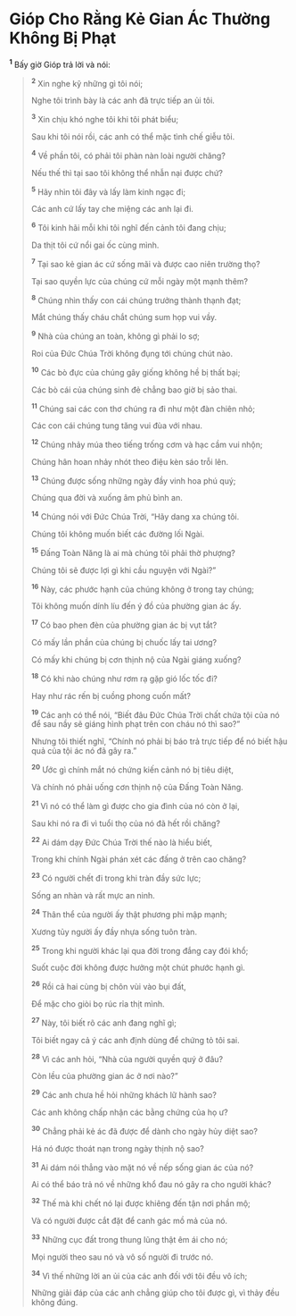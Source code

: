 # Gióp Cho Rằng Kẻ Gian Ác Thường Không Bị Phạt
<sup><b>1</b></sup> Bấy giờ Gióp trả lời và nói:

> <sup><b>2</b></sup> Xin nghe kỹ những gì tôi nói;
> 
> Nghe tôi trình bày là các anh đã trực tiếp an ủi tôi.
> 
> <sup><b>3</b></sup> Xin chịu khó nghe tôi khi tôi phát biểu;
> 
> Sau khi tôi nói rồi, các anh có thể mặc tình chế giễu tôi.
> 
> <sup><b>4</b></sup> Về phần tôi, có phải tôi phàn nàn loài người chăng?
> 
> Nếu thế thì tại sao tôi không thể nhẫn nại được chứ?
> 
> <sup><b>5</b></sup> Hãy nhìn tôi đây và lấy làm kinh ngạc đi;
> 
> Các anh cứ lấy tay che miệng các anh lại đi.
> 
> <sup><b>6</b></sup> Tôi kinh hãi mỗi khi tôi nghĩ đến cảnh tôi đang chịu;
> 
> Da thịt tôi cứ nổi gai ốc cùng mình.
> 
> <sup><b>7</b></sup> Tại sao kẻ gian ác cứ sống mãi và được cao niên trường thọ?
> 
> Tại sao quyền lực của chúng cứ mỗi ngày một mạnh thêm?
> 
> <sup><b>8</b></sup> Chúng nhìn thấy con cái chúng trưởng thành thạnh đạt;
> 
> Mắt chúng thấy cháu chắt chúng sum họp vui vầy.
> 
> <sup><b>9</b></sup> Nhà của chúng an toàn, không gì phải lo sợ;
> 
> Roi của Ðức Chúa Trời không đụng tới chúng chút nào.
> 
> <sup><b>10</b></sup> Các bò đực của chúng gây giống không hề bị thất bại;
> 
> Các bò cái của chúng sinh đẻ chẳng bao giờ bị sảo thai.
> 
> <sup><b>11</b></sup> Chúng sai các con thơ chúng ra đi như một đàn chiên nhỏ;
> 
> Các con cái chúng tung tăng vui đùa với nhau.
> 
> <sup><b>12</b></sup> Chúng nhảy múa theo tiếng trống cơm và hạc cầm vui nhộn;
> 
> Chúng hân hoan nhảy nhót theo điệu kèn sáo trỗi lên.
> 
> <sup><b>13</b></sup> Chúng được sống những ngày đầy vinh hoa phú quý;
> 
> Chúng qua đời và xuống âm phủ bình an.
> 
> <sup><b>14</b></sup> Chúng nói với Ðức Chúa Trời, “Hãy dang xa chúng tôi.
> 
> Chúng tôi không muốn biết các đường lối Ngài.
> 
> <sup><b>15</b></sup> Ðấng Toàn Năng là ai mà chúng tôi phải thờ phượng?
> 
> Chúng tôi sẽ được lợi gì khi cầu nguyện với Ngài?”
> 
> <sup><b>16</b></sup> Này, các phước hạnh của chúng không ở trong tay chúng;
> 
> Tôi không muốn dính líu đến ý đồ của phường gian ác ấy.
> 
> <sup><b>17</b></sup> Có bao phen đèn của phường gian ác bị vụt tắt?
> 
> Có mấy lần phần của chúng bị chuốc lấy tai ương?
> 
> Có mấy khi chúng bị cơn thịnh nộ của Ngài giáng xuống?
> 
> <sup><b>18</b></sup> Có khi nào chúng như rơm rạ gặp gió lốc tốc đi?
> 
> Hay như rác rến bị cuồng phong cuốn mất?
> 
> <sup><b>19</b></sup> Các anh có thể nói, “Biết đâu Ðức Chúa Trời chất chứa tội của nó để sau nầy sẽ giáng hình phạt trên con cháu nó thì sao?”
> 
> Nhưng tôi thiết nghĩ, “Chính nó phải bị báo trả trực tiếp để nó biết hậu quả của tội ác nó đã gây ra.”
> 
> <sup><b>20</b></sup> Ước gì chính mắt nó chứng kiến cảnh nó bị tiêu diệt,
> 
> Và chính nó phải uống cơn thịnh nộ của Ðấng Toàn Năng.
> 
> <sup><b>21</b></sup> Vì nó có thể làm gì được cho gia đình của nó còn ở lại,
> 
> Sau khi nó ra đi vì tuổi thọ của nó đã hết rồi chăng?
> 
> <sup><b>22</b></sup> Ai dám dạy Ðức Chúa Trời thế nào là hiểu biết,
> 
> Trong khi chính Ngài phán xét các đấng ở trên cao chăng?
> 
> <sup><b>23</b></sup> Có người chết đi trong khi tràn đầy sức lực;
> 
> Sống an nhàn và rất mực an ninh.
> 
> <sup><b>24</b></sup> Thân thể của người ấy thật phương phi mập mạnh;
> 
> Xương tủy người ấy đầy nhựa sống tuôn tràn.
> 
> <sup><b>25</b></sup> Trong khi người khác lại qua đời trong đắng cay đói khổ;
> 
> Suốt cuộc đời không được hưởng một chút phước hạnh gì.
> 
> <sup><b>26</b></sup> Rồi cả hai cùng bị chôn vùi vào bụi đất,
> 
> Ðể mặc cho giòi bọ rúc rỉa thịt mình.
> 
> <sup><b>27</b></sup> Này, tôi biết rõ các anh đang nghĩ gì;
> 
> Tôi biết ngay cả ý các anh định dùng để chứng tỏ tôi sai.
> 
> <sup><b>28</b></sup> Vì các anh hỏi, “Nhà của người quyền quý ở đâu?
> 
> Còn lều của phường gian ác ở nơi nào?”
> 
> <sup><b>29</b></sup> Các anh chưa hề hỏi những khách lữ hành sao?
> 
> Các anh không chấp nhận các bằng chứng của họ ư?
> 
> <sup><b>30</b></sup> Chẳng phải kẻ ác đã được để dành cho ngày hủy diệt sao?
> 
> Há nó được thoát nạn trong ngày thịnh nộ sao?
> 
> <sup><b>31</b></sup> Ai dám nói thẳng vào mặt nó về nếp sống gian ác của nó?
> 
> Ai có thể báo trả nó về những khổ đau nó gây ra cho người khác?
> 
> <sup><b>32</b></sup> Thế mà khi chết nó lại được khiêng đến tận nơi phần mộ;
> 
> Và có người được cắt đặt để canh gác mồ mả của nó.
> 
> <sup><b>33</b></sup> Những cục đất trong thung lũng thật êm ái cho nó;
> 
> Mọi người theo sau nó và vô số người đi trước nó.
> 
> <sup><b>34</b></sup> Vì thế những lời an ủi của các anh đối với tôi đều vô ích;
> 
> Những giải đáp của các anh chẳng giúp cho tôi được gì, vì thảy đều không đúng.